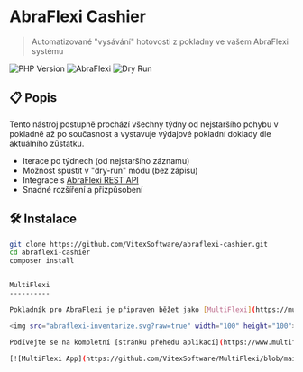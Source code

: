 # AbraFlexi Cashier

> Automatizované "vysávání" hotovosti z pokladny ve vašem AbraFlexi systému

![PHP Version](https://img.shields.io/badge/php-%3E%3D8.1-blue)
![AbraFlexi](https://img.shields.io/badge/AbraFlexi-compatible-brightgreen)
![Dry Run](https://img.shields.io/badge/dry--run-supported-yellow)

## 📋 Popis

Tento nástroj postupně prochází všechny týdny od nejstaršího pohybu v pokladně až po současnost a vystavuje výdajové pokladní doklady dle aktuálního zůstatku.

- Iterace po týdnech (od nejstaršího záznamu)
- Možnost spustit v "dry-run" módu (bez zápisu)
- Integrace s [AbraFlexi REST API](https://doc.abraflexi.eu/)
- Snadné rozšíření a přizpůsobení

## 🛠️ Instalace

```bash
git clone https://github.com/VitexSoftware/abraflexi-cashier.git
cd abraflexi-cashier
composer install


MultiFlexi
----------

Pokladník pro AbraFlexi je připraven běžet jako [MultiFlexi](https://multiflexi.eu) aplikace.

<img src="abraflexi-inventarize.svg?raw=true" width="100" height="100"><img src="abraflexi-reminder-clean-labels.svg?raw=true" width="100" height="100"><img src="abraflexi-reminder.svg?raw=true" width="100" height="100"><img src="abraflexi-show-debts.svg?raw=true" width="100" height="100">

Podívejte se na kompletní [stránku přehedu aplikací](https://www.multiflexi.eu/apps.php).

[![MultiFlexi App](https://github.com/VitexSoftware/MultiFlexi/blob/main/doc/multiflexi-app.svg)](https://www.multiflexi.eu/apps.php)
